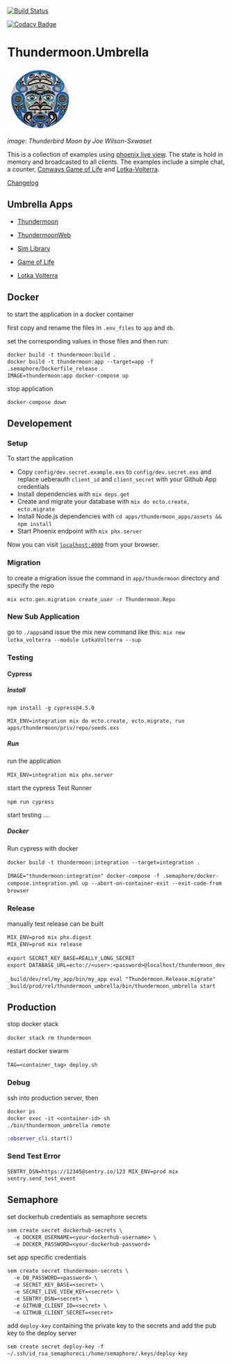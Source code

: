 [![Build Status](https://thundermoon.semaphoreci.com/badges/thundermoon-umbrella.svg?style=semaphore)](https://thundermoon.semaphoreci.com/badges/thundermoon-umbrella.svg?style=semaphore)

[![Codacy Badge](https://api.codacy.com/project/badge/Grade/2ab69a409d24453fa5431a92f7d9050e)](https://www.codacy.com/app/grrrisu/thundermoon-umbrella?utm_source=github.com&utm_medium=referral&utm_content=grrrisu/thundermoon-umbrella&utm_campaign=Badge_Grade)

# Thundermoon.Umbrella

![Sim.Realm Diagram](thunderbirdmoon.png)

_image: Thunderbird Moon by Joe Wilson-Sxwaset_

This is a collection of examples using [phoenix live view](https://github.com/phoenixframework/phoenix_live_view).
The state is hold in memory and broadcasted to all clients.
The examples include a simple chat, a counter, [Conways Game of Life](https://en.wikipedia.org/wiki/Conway%27s_Game_of_Life) and [Lotka-Volterra](https://en.wikipedia.org/wiki/Lotka%E2%80%93Volterra_equations).

[Changelog](./changelog.md)

## Umbrella Apps

- [Thundermoon](apps/thundermoon/README.md)

- [ThundermoonWeb](apps/thundermoon_web/README.md)

- [Sim Library](apps/sim/README.md)

- [Game of Life](apps/game_of_life/README.md)

- [Lotka Volterra](apps/lotka_volterra/README.md)

## Docker

to start the application in a docker container

first copy and rename the files in `.env_files` to `app` and `db`.

set the corresponding values in those files and then run:

```shell
docker build -t thundermoon:build .
docker build -t thundermoon:app --target=app -f .semaphore/Dockerfile_release .
IMAGE=thundermoon:app docker-compose up
```

stop application

```
docker-compose down
```

## Developement

### Setup

To start the application

- Copy `config/dev.secret.example.exs` to `config/dev.secret.exs` and replace ueberauth `client_id` and `client_secret` with your Github App credentials
- Install dependencies with `mix deps.get`
- Create and migrate your database with `mix do ecto.create, ecto.migrate`
- Install Node.js dependencies with `cd apps/thundermoon_apps/assets && npm install`
- Start Phoenix endpoint with `mix phx.server`

Now you can visit [`localhost:4000`](http://localhost:4000) from your browser.

### Migration

to create a migration issue the command in `app/thundermoon` directory and specify the repo

`mix ecto.gen.migration create_user -r Thundermoon.Repo`

### New Sub Application

go to `./apps`and issue the mix new command like this:
 `mix new lotka_volterra --module LotkaVolterra --sup`

### Testing

#### Cypress

##### Install

`npm install -g cypress@4.5.0`

```shell
MIX_ENV=integration mix do ecto.create, ecto.migrate, run apps/thundermoon/priv/repo/seeds.exs
```

##### Run

run the application

`MIX_ENV=integration mix phx.server`

start the cypress Test Runner

`npm run cypress`

start testing ....

##### Docker

Run cypress with docker

`docker build -t thundermoon:integration --target=integration .`

`IMAGE="thundermoon:integration" docker-compose -f .semaphore/docker-compose.integration.yml up --abort-on-container-exit --exit-code-from browser`

### Release

manually test release can be built

```shell
MIX_ENV=prod mix phx.digest
MIX_ENV=prod mix release

export SECRET_KEY_BASE=REALLY_LONG_SECRET
export DATABASE_URL=ecto://<user>:<password>@localhost/thundermoon_dev

_build/dev/rel/my_app/bin/my_app eval "Thundermoon.Release.migrate"
_build/prod/rel/thundermoon_umbrella/bin/thundermoon_umbrella start
```

## Production

stop docker stack

`docker stack rm thundermoon`

restart docker swarm

`TAG=<container_tag> deploy.sh`

### Debug

ssh into production server, then

```shell
docker ps
docker exec -it <container-id> sh
./bin/thundermoon_umbrella remote
```

```elixir
:observer_cli.start()
```

### Send Test Error

```shell
SENTRY_DSN=https://12345@sentry.io/123 MIX_ENV=prod mix sentry.send_test_event
```

## Semaphore

set dockerhub credentials as semaphore secrets

```shell
sem create secret dockerhub-secrets \
  -e DOCKER_USERNAME=<your-dockerhub-username> \
  -e DOCKER_PASSWORD=<your-dockerhub-password>
```

set app specific credentials

```shell
sem create secret thundermoon-secrets \
  -e DB_PASSWORD=<password> \
  -e SECRET_KEY_BASE=<secret> \
  -e SECRET_LIVE_VIEW_KEY=<secret> \
  -e SENTRY_DSN=<secret> \
  -e GITHUB_CLIENT_ID=<secret> \
  -e GITHUB_CLIENT_SECRET=<secret>
```

add `deploy-key` containing the private key to the secrets and add the pub key to the deploy server

```shell
sem create secret deploy-key -f ~/.ssh/id_rsa_semaphoreci:/home/semaphore/.keys/deploy-key
```
